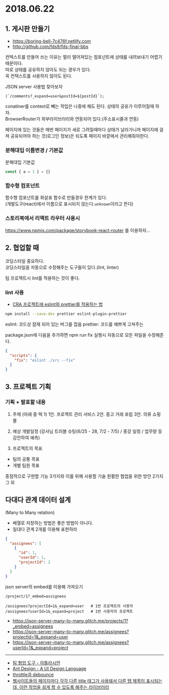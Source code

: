 # 2018.06.22

## 1. 게시판 만들기

+ https://boring-bell-7c476f.netlify.com
+ http://github.com/fds9/fds-final-bbs

컨텍스트를 만들어 쓰는 이유는 멀리 떨어져있는 컴포넌트에 상태를 내려보내기 어렵기 때문이다.  
따로 상태를 공유하지 않아도 되는 경우가 있다.  
꼭 컨텍스트를 사용하지 않아도 된다.  

JSON server 사용법 찾아보자
```
(`/comments?_expand=user&postId=${postId}`);
```

conatiner를 context로 빼는 작업은 나중에 해도 된다. 상태의 공유가 이루어질때 하자.  
BrowserRouter가 외부라이브러리와 연동되어 있다.(주소표시줄과 연동)

페이지에 있는 것들은 매번 페이지가 새로 그려질때마다 상태가 날라가니까 페이지에 걸쳐 공유되어야 하는 것(로그인 정보)은 되도록 페이지 바깥에서 관리해줘야한다.

### 분해대입 이름변경 / 기본값

분해대입 기본값
```js
const { a = 1 } = {}
```

### 함수형 컴포넌트

함수형 컴포넌트를 화살표 함수로 만들경우 한계가 있다.  
(개발도구(react)에서 이름으로 표시되지 않는다.`unknown`이라고 뜬다)

### 스토리북에서 리액트 라우터 사용시

https://www.npmjs.com/package/storybook-react-router 를 이용하자...

## 2. 협업할 때

코딩스타일 중요하다.  
코딩스타일을 자동으로 수정해주는 도구들이 있다.(lint, linter)

팀 프로젝트시 lint를 적용하는 것이 좋다.

### lint 사용

+ [CRA 프로젝트에 eslint와 prettier를 적용하는 법](https://medium.com/technical-credit/using-prettier-with-vs-code-and-create-react-app-67c2449b9d08)

```sh
npm install --save-dev prettier eslint-plugin-prettier
```

eslint: 코드상 잠재 되어 있는 버그를 잡음
prettier: 코드를 예쁘게 고쳐주는

package.json에 다음을 추가하면 npm run fix 실행시 자동으로 모든 파일을 수정해준다.
```json
{
  "scripts": {
    "fix": "eslint ./src --fix"
  }
}
```

## 3. 프로젝트 기획

### 기획 + 발표할 내용

1) 주제 (아래 중 택 1)
1안. 프로젝트 관리 서비스
2안. 중고 거래 포럼
3안. 의류 쇼핑몰

2) 예상 개발일정
(강사님 트러블 슈팅(6/25 - 28, 7/2 - 7/5) / 종강 일정 / 업무량 등 감안하여 예측)

3) 프로젝트의 목표
- 팀의 공통 목표
- 개별 팀원 목표

중점적으로 구현할 기능 3가지와 이를 위해 사용할 기술
원활한 협업을 위한 방안 2가지
그 외

## 다대다 관계 데이터 설계

(Many to Many relation)

+ 배열로 저장하는 방법은 좋은 방법이 아니다.
+ 일대다 관계 2개를 이용해 표현하라

```json
{
  "assignees": [
    {
      "id": 1,
      "userId": 1,
      "projectId": 2
    }
  ]
}
```

json server의 embed를 이용해 가져오기
```
/project/1?_embed=assignees
```
```
/assignees?projectId=1&_expand=user   # 1번 프로젝트의 사용자
/assignees?userId=1&_expand=project   # 1번 사용자의 프로젝트
```

+ https://json-server-many-to-many.glitch.me/projects/1?_embed=assignees
+ https://json-server-many-to-many.glitch.me/assignees?projectId=1&_expand=user
+ https://json-server-many-to-many.glitch.me/assignees?userId=1&_expand=project

---

+ [팀 협업 도구 - 아틀라시안](https://ko.atlassian.com/software/confluence)
+ [Ant Design - A UI Design Language](https://ant.design/)
+ [throttle과 debounce](https://hyunseob.github.io/2016/04/24/throttle-and-debounce/)
+ [웹사이트들의 페이지마다 각각 다른 title 태그가 사용돼서 다른 탭 제목이 표시되는데, 이런 작업을 쉽게 할 수 있도록 해주는 라이브러리](https://github.com/nfl/react-helmet)